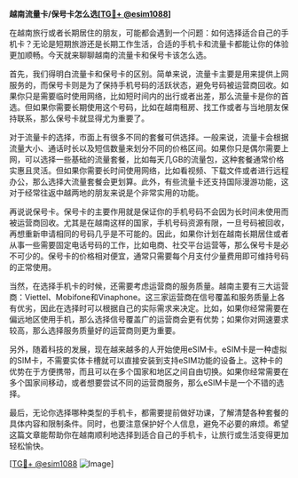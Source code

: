 **越南流量卡/保号卡怎么选[[TG💪+ @esim1088](https://t.me/s/esim1088)]**

在越南旅行或者长期居住的朋友，可能都会遇到一个问题：如何选择适合自己的手机卡？无论是短期旅游还是长期工作生活，合适的手机卡和流量卡都能让你的体验更加顺畅。今天就来聊聊越南的流量卡和保号卡该怎么选。

首先，我们得明白流量卡和保号卡的区别。简单来说，流量卡主要是用来提供上网服务的，而保号卡则是为了保持手机号码的活跃状态，避免号码被运营商回收。如果你只是需要临时使用网络，比如短时间内的出行或者出差，那么流量卡是你的首选。但如果你需要长期使用这个号码，比如在越南租房、找工作或者与当地朋友保持联系，那么保号卡就显得尤为重要了。

对于流量卡的选择，市面上有很多不同的套餐可供选择。一般来说，流量卡会根据流量大小、通话时长以及短信数量来划分不同的价格区间。如果你只是偶尔需要上网，可以选择一些基础的流量套餐，比如每天几GB的流量包，这种套餐通常价格实惠且灵活。但如果你需要长时间使用网络，比如看视频、下载文件或者进行远程办公，那么选择大流量套餐会更划算。此外，有些流量卡还支持国际漫游功能，这对于经常往返中越两地的朋友来说是个非常实用的功能。

再说说保号卡。保号卡的主要作用就是保证你的手机号码不会因为长时间未使用而被运营商回收。尤其是在越南这样的国家，手机号码资源有限，一旦号码被回收，再想重新申请相同的号码几乎是不可能的。因此，如果你计划在越南长期居住或者从事一些需要固定电话号码的工作，比如电商、社交平台运营等，那么保号卡是必不可少的。保号卡的价格相对便宜，通常只需要每个月支付少量费用即可维持号码的正常使用。

当然，在选择手机卡的时候，还需要考虑运营商的服务质量。越南主要有三大运营商：Viettel、Mobifone和Vinaphone。这三家运营商在信号覆盖和服务质量上各有优劣，因此在选择时可以根据自己的实际需求来决定。比如，如果你经常需要在偏远地区使用手机，那么选择信号覆盖广的运营商会更有优势；如果你对网速要求较高，那么选择服务质量好的运营商则更为重要。

另外，随着科技的发展，现在越来越多的人开始使用eSIM卡。eSIM卡是一种虚拟的SIM卡，不需要实体卡槽就可以直接安装到支持eSIM功能的设备上。这种卡的优势在于方便携带，而且可以在多个国家和地区之间自由切换。如果你经常需要在多个国家间移动，或者想要尝试不同的运营商服务，那么eSIM卡是一个不错的选择。

最后，无论你选择哪种类型的手机卡，都需要提前做好功课，了解清楚各种套餐的具体内容和限制条件。同时，也要注意保护好个人信息，避免不必要的麻烦。希望这篇文章能帮助你在越南顺利地选择到适合自己的手机卡，让旅行或生活变得更加轻松愉快。

[[TG💪+ @esim1088](https://t.me/s/esim1088) ![Image](https://i.postimg.cc/4NQfJmqS/Snipaste-2025-05-13-00-14-12.png)]